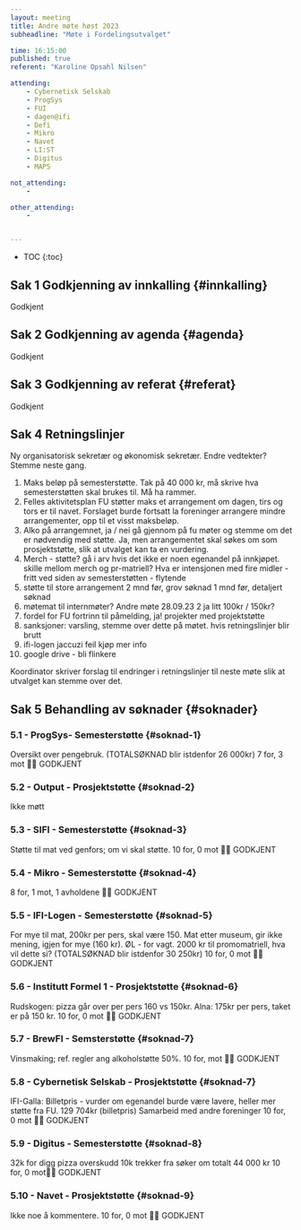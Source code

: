 ```yaml
---
layout: meeting
title: Andre møte høst 2023
subheadline: "Møte i Fordelingsutvalget"

time: 16:15:00
published: true
referent: "Karoline Opsahl Nilsen"

attending:
    - Cybernetisk Selskab
    - ProgSys
    - FUI
    - dagen@ifi
    - Defi
    - Mikro
    - Navet
    - LI:ST
    - Digitus
    - MAPS

not_attending:
    -

other_attending:
    -


---
```


* TOC
{:toc}


## Sak 1 Godkjenning av innkalling {#innkalling}
Godkjent
## Sak 2 Godkjenning av agenda {#agenda}
Godkjent
## Sak 3 Godkjenning av referat {#referat}
Godkjent
## Sak 4 Retningslinjer
Ny organisatorisk sekretær og økonomisk sekretær.
Endre vedtekter? Stemme neste gang.
1. Maks beløp på semesterstøtte.
Tak på 40 000 kr, må skrive hva semesterstøtten skal brukes til.
Må ha rammer.
2. Felles aktivitetsplan
FU støtter maks et arrangement om dagen, tirs og tors er til navet.
Forslaget burde fortsatt la foreninger arrangere mindre arrangementer, opp til et visst maksbeløp.
3. Alko på arrangemnet, ja / nei gå gjennom på fu møter og stemme om det er
nødvendig med støtte.
Ja, men arrangementet skal søkes om som prosjektstøtte, slik at utvalget kan ta en vurdering.
4. Merch - støtte?
gå i arv hvis det ikke er noen egenandel på innkjøpet.
skille mellom merch og pr-matriell?
Hva er intensjonen med fire midler - fritt
ved siden av semesterstøtten - flytende
5. støtte til store arrangement
2 mnd før, grov søknad
1 mnd før, detaljert søknad
6. møtemat til internmøter?
Andre møte 28.09.23 2
ja litt 100kr / 150kr?
7. fordel for FU
fortrinn til påmelding, ja! projekter med projektstøtte
8. sanksjoner:
varsling, stemme over dette på møtet. hvis retningslinjer blir brutt
9. ifi-logen jaccuzi feil kjøp mer info
10. google drive - bli flinkere

Koordinator skriver forslag til endringer i retningslinjer til neste møte slik at utvalget kan stemme over det.

## Sak 5 Behandling av søknader {#soknader}
### 5.1 -  ProgSys- Semesterstøtte {#soknad-1}
Oversikt over pengebruk. (TOTALSØKNAD blir istdenfor 26 000kr) 7 for, 3 mot
👍🏻 GODKJENT
### 5.2 -  Output - Prosjektstøtte {#soknad-2}
Ikke møtt
### 5.3 -  SIFI - Semesterstøtte {#soknad-3}
Støtte til mat ved genfors; om vi skal støtte. 10 for, 0 mot 👍🏻 GODKJENT
### 5.4 -  Mikro - Semesterstøtte {#soknad-4}
8 for, 1 mot, 1 avholdene 👍🏻 GODKJENT
### 5.5 -  IFI-Logen - Semesterstøtte {#soknad-5}
For mye til mat, 200kr per pers, skal være 150. 
Mat etter museum, gir ikke mening, igjen for mye (160 kr).
ØL - for vagt. 
2000 kr til promomatriell, hva vil dette si? 
(TOTALSØKNAD blir istdenfor 30 250kr) 
10 for, 0 mot 👍🏻 GODKJENT
### 5.6 -  Institutt Formel 1 - Prosjektstøtte {#soknad-6}
Rudskogen: pizza går over per pers 160 vs 150kr. 
Alna: 175kr per pers, taket er på 150 kr. 
10 for, 0 mot 👍🏻 GODKJENT
### 5.7 -  BrewFI - Semsterstøtte {#soknad-7}
Vinsmaking; ref. regler ang alkoholstøtte 50%. 
10 for, mot 👍🏻 GODKJENT
### 5.8 -  Cybernetisk Selskab - Prosjektstøtte {#soknad-7}
IFI-Galla: Billetpris - vurder om egenandel burde være lavere, heller mer støtte
fra FU. 129 704kr (billetpris)
Samarbeid med andre foreninger
10 for, 0 mot 👍🏻 GODKJENT
### 5.9 -  Digitus - Semesterstøtte {#soknad-8}
32k for digg pizza overskudd 10k trekker fra søker om totalt 44 000 kr 
10 for, 0 mot👍🏻 GODKJENT
### 5.10 -  Navet - Prosjektstøtte {#soknad-9}
Ikke noe å kommentere. 
10 for, 0 mot 👍🏻 GODKJENT

